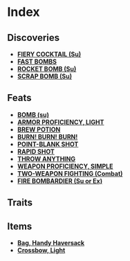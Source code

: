 # Index

## Discoveries

* [**FIERY COCKTAIL (Su)**](discoveries.md#fiery-cocktail-su)
* [**FAST BOMBS**](discoveries.md#fast-bombs)
* [**ROCKET BOMB (Su)**](discoveries.md#rocket-bomb-su)
* [**SCRAP BOMB (Su)**](discoveries.md#scrap-bomb-su)

## Feats

* [**BOMB (su)**](feats.md#bomb-su)
* [**ARMOR PROFICIENCY, LIGHT**](feats.md#armor-proficiency-light)
* [**BREW POTION**](feats.md#brew-potion)
* [**BURN! BURN! BURN!**](feats.md#burn-burn-burn)
* [**POINT-BLANK SHOT**](feats.md#point-blank-shot)
* [**RAPID SHOT**](feats.md#rapid-shot)
* [**THROW ANYTHING**](feats.md#throw-anything)
* [**WEAPON PROFICIENCY, SIMPLE**](feats.md#weapon-proficiency-simple)
* [**TWO-WEAPON FIGHTING (Combat)**](feats.md#two-weapon-fighting-combat)
* [**FIRE BOMBARDIER (Su or Ex)**](feats.md#fire-bombardier-su-or-ex)

## Traits

## Items

* [**Bag, Handy Haversack**](items.md#bag-handy-haversack)
* [**Crossbow, Light**](items.md#crossbow-light)


<!---
* [](traits.md#)
* [](items.md#)
--->